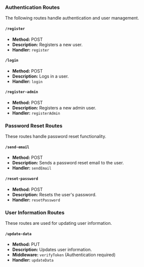 ### Authentication Routes

The following routes handle authentication and user management.

#### `/register`

- **Method:** POST
- **Description:** Registers a new user.
- **Handler:** `register`

#### `/login`

- **Method:** POST
- **Description:** Logs in a user.
- **Handler:** `login`

#### `/register-admin`

- **Method:** POST
- **Description:** Registers a new admin user.
- **Handler:** `registerAdmin`

### Password Reset Routes

These routes handle password reset functionality.

#### `/send-email`

- **Method:** POST
- **Description:** Sends a password reset email to the user.
- **Handler:** `sendEmail`

#### `/reset-password`

- **Method:** POST
- **Description:** Resets the user's password.
- **Handler:** `resetPassword`

### User Information Routes

These routes are used for updating user information.

#### `/update-data`

- **Method:** PUT
- **Description:** Updates user information.
- **Middleware:** `verifyToken` (Authentication required)
- **Handler:** `updateData`
